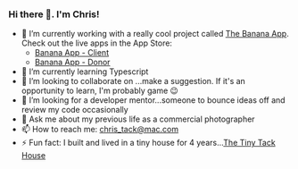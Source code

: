### Hi there 👋. I'm Chris!

- 🔭 I’m currently working with a really cool project called [The Banana App](https://www.bananaapp.org/bc/). Check out the live apps in the App Store: 
  - [Banana App - Client](https://apps.apple.com/us/app/banana-app-client/id1528875793)
  - [Banana App - Donor](https://apps.apple.com/us/app/banana-app-donor/id1528276436)
- 🌱 I’m currently learning Typescript
- 👯 I’m looking to collaborate on ...make a suggestion. If it's an opportunity to learn, I'm probably game 😉
- 🤔 I’m looking for a developer mentor...someone to bounce ideas off and review my code occasionally
- 💬 Ask me about my previous life as a commercial photographer
- 📫 How to reach me: chris_tack@mac.com
- ⚡ Fun fact: I built and lived in a tiny house for 4 years...[The Tiny Tack House](http://www.thetinytackhouse.com)
